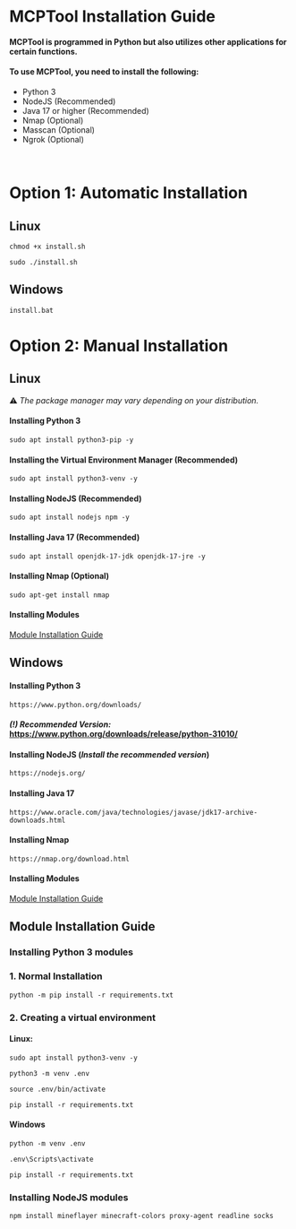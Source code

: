 # MCPTool Installation Guide

#### MCPTool is programmed in Python but also utilizes other applications for certain functions.

#### To use MCPTool, you need to install the following:

- Python 3
- NodeJS (Recommended)
- Java 17 or higher (Recommended)
- Nmap (Optional)
- Masscan (Optional)
- Ngrok (Optional)

</br>

# Option 1: Automatic Installation

## Linux

`chmod +x install.sh`

`sudo ./install.sh`

## Windows

`install.bat`

# Option 2: Manual Installation

## Linux

⚠️ *The package manager may vary depending on your distribution.*

#### Installing Python 3

`sudo apt install python3-pip -y`

#### Installing the Virtual Environment Manager (Recommended)

`sudo apt install python3-venv -y`

#### Installing NodeJS (Recommended)

`sudo apt install nodejs npm -y`

#### Installing Java 17 (Recommended)

`sudo apt install openjdk-17-jdk openjdk-17-jre -y`

#### Installing Nmap (Optional)

`sudo apt-get install nmap`

#### Installing Modules

[Module Installation Guide](#2-creating-a-virtual-environment)

## Windows

#### Installing Python 3

`https://www.python.org/downloads/`

#### ***(!) Recommended Version:*** https://www.python.org/downloads/release/python-31010/

#### Installing NodeJS (*Install the recommended version*)

`https://nodejs.org/`

#### Installing Java 17

`https://www.oracle.com/java/technologies/javase/jdk17-archive-downloads.html`

#### Installing Nmap

`https://nmap.org/download.html`

#### Installing Modules

[Module Installation Guide](#2-creating-a-virtual-environment)

## Module Installation Guide

### Installing Python 3 modules

### **1. Normal Installation**

`python -m pip install -r requirements.txt` 

### **2. Creating a virtual environment**

#### Linux:

`sudo apt install python3-venv -y`

`python3 -m venv .env`

`source .env/bin/activate`

`pip install -r requirements.txt`

#### Windows

`python -m venv .env`

`.env\Scripts\activate`

`pip install -r requirements.txt`

### Installing NodeJS modules

`npm install mineflayer minecraft-colors proxy-agent readline socks`
